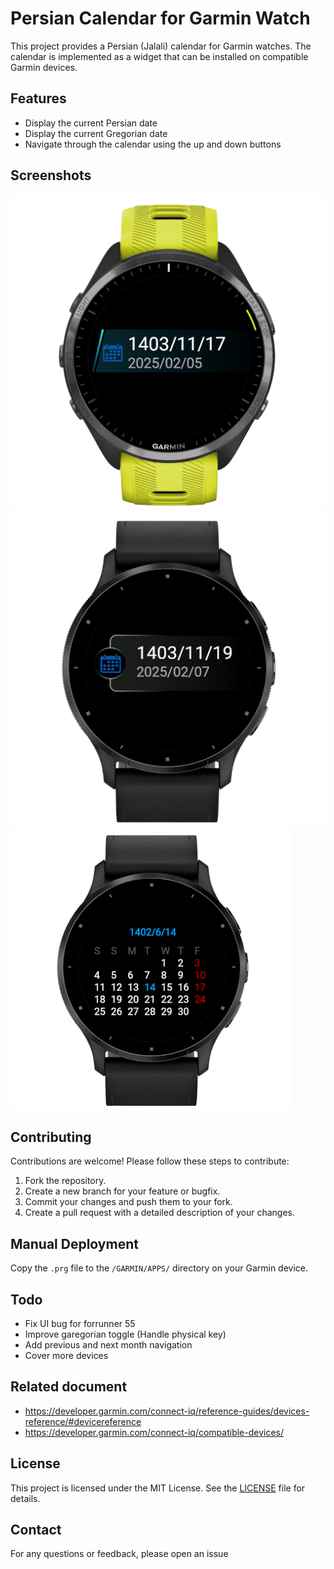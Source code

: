 # Persian Calendar for Garmin Watch

This project provides a Persian (Jalali) calendar for Garmin watches. The calendar is implemented as a widget that can be installed on compatible Garmin devices.

## Features

- Display the current Persian date
- Display the current Gregorian date
- Navigate through the calendar using the up and down buttons

## Screenshots

![Screenshot 1](screenshots/1-glance.png)
![Screenshot 2](screenshots/2-glance.png)
![Screenshot 3](screenshots/3-month.png)

## Contributing

Contributions are welcome! Please follow these steps to contribute:

1. Fork the repository.
2. Create a new branch for your feature or bugfix.
3. Commit your changes and push them to your fork.
4. Create a pull request with a detailed description of your changes.

## Manual Deployment

Copy the `.prg` file to the `/GARMIN/APPS/` directory on your Garmin device.

## Todo

- Fix UI bug for forrunner 55
- Improve garegorian toggle (Handle physical key)
- Add previous and next month navigation
- Cover more devices

## Related document

- https://developer.garmin.com/connect-iq/reference-guides/devices-reference/#devicereference
- https://developer.garmin.com/connect-iq/compatible-devices/

## License

This project is licensed under the MIT License. See the [LICENSE](LICENSE) file for details.

## Contact

For any questions or feedback, please open an issue
